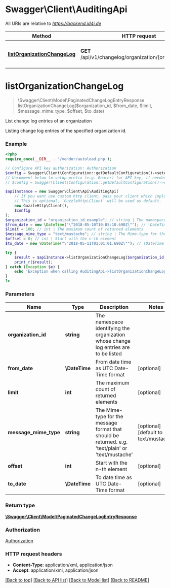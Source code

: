 # Swagger\Client\AuditingApi

All URIs are relative to *https://backend.id4i.de*

Method | HTTP request | Description
------------- | ------------- | -------------
[**listOrganizationChangeLog**](AuditingApi.md#listOrganizationChangeLog) | **GET** /api/v1/changelog/organization/{organizationId}/ | List change log entries of an organization


# **listOrganizationChangeLog**
> \Swagger\Client\Model\PaginatedChangeLogEntryResponse listOrganizationChangeLog($organization_id, $from_date, $limit, $message_mime_type, $offset, $to_date)

List change log entries of an organization

Listing change log entries of the specified organization id.

### Example
```php
<?php
require_once(__DIR__ . '/vendor/autoload.php');

// Configure API key authorization: Authorization
$config = Swagger\Client\Configuration::getDefaultConfiguration()->setApiKey('Authorization', 'YOUR_API_KEY');
// Uncomment below to setup prefix (e.g. Bearer) for API key, if needed
// $config = Swagger\Client\Configuration::getDefaultConfiguration()->setApiKeyPrefix('Authorization', 'Bearer');

$apiInstance = new Swagger\Client\Api\AuditingApi(
    // If you want use custom http client, pass your client which implements `GuzzleHttp\ClientInterface`.
    // This is optional, `GuzzleHttp\Client` will be used as default.
    new GuzzleHttp\Client(),
    $config
);
$organization_id = "organization_id_example"; // string | The namespace identifying the organization whose change log entries are to be listed
$from_date = new \DateTime("\"2018-05-10T10:05:10.690Z\""); // \DateTime | From date time as UTC Date-Time format
$limit = 100; // int | The maximum count of returned elements
$message_mime_type = "text/mustache"; // string | The Mime-type for the message format that should be returned. e.g. 'text/plain' or 'text/mustache'
$offset = 0; // int | Start with the n-th element
$to_date = new \DateTime("\"2018-05-11T01:01:01.690Z\""); // \DateTime | To date time as UTC Date-Time format

try {
    $result = $apiInstance->listOrganizationChangeLog($organization_id, $from_date, $limit, $message_mime_type, $offset, $to_date);
    print_r($result);
} catch (Exception $e) {
    echo 'Exception when calling AuditingApi->listOrganizationChangeLog: ', $e->getMessage(), PHP_EOL;
}
?>
```

### Parameters

Name | Type | Description  | Notes
------------- | ------------- | ------------- | -------------
 **organization_id** | **string**| The namespace identifying the organization whose change log entries are to be listed |
 **from_date** | **\DateTime**| From date time as UTC Date-Time format | [optional]
 **limit** | **int**| The maximum count of returned elements | [optional]
 **message_mime_type** | **string**| The Mime-type for the message format that should be returned. e.g. &#39;text/plain&#39; or &#39;text/mustache&#39; | [optional] [default to text/mustache]
 **offset** | **int**| Start with the n-th element | [optional]
 **to_date** | **\DateTime**| To date time as UTC Date-Time format | [optional]

### Return type

[**\Swagger\Client\Model\PaginatedChangeLogEntryResponse**](../Model/PaginatedChangeLogEntryResponse.md)

### Authorization

[Authorization](../../README.md#Authorization)

### HTTP request headers

 - **Content-Type**: application/xml, application/json
 - **Accept**: application/xml, application/json

[[Back to top]](#) [[Back to API list]](../../README.md#documentation-for-api-endpoints) [[Back to Model list]](../../README.md#documentation-for-models) [[Back to README]](../../README.md)

